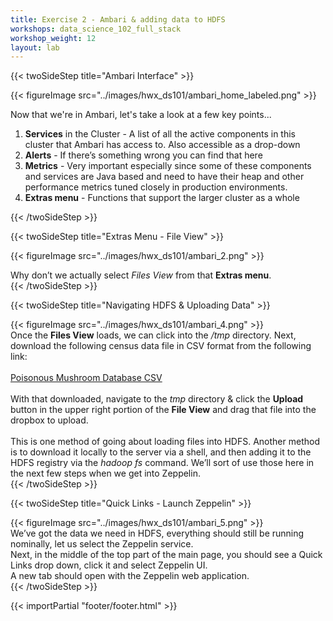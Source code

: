 ```yaml
---
title: Exercise 2 - Ambari & adding data to HDFS
workshops: data_science_102_full_stack
workshop_weight: 12
layout: lab
---
```


{{< twoSideStep title="Ambari Interface" >}}
	<div class="col-lg-8">
		{{< figureImage src="../images/hwx_ds101/ambari_home_labeled.png" >}}
  </div>
  <div class="col-lg-4">
    Now that we're in Ambari, let's take a look at a few key points...
    <ol>
      <li><strong>Services</strong> in the Cluster - A list of all the active components in this cluster that Ambari has access to.  Also accessible as a drop-down</li>
      <li><strong>Alerts</strong> - If there’s something wrong you can find that here</li>
      <li><strong>Metrics</strong> - Very important especially since some of these components and services are Java based and need to have their heap and other performance metrics tuned closely in production environments.</li>
      <li><strong>Extras menu</strong> - Functions that support the larger cluster as a whole</li>
    </ol>
  </div>
{{< /twoSideStep >}}

{{< twoSideStep title="Extras Menu - File View" >}}
	<div class="col-lg-8">
		{{< figureImage src="../images/hwx_ds101/ambari_2.png" >}}
  </div>
  <div class="col-lg-4">
    Why don’t we actually select <em>Files View</em> from that <strong>Extras menu</strong>.
  </div>
{{< /twoSideStep >}}

{{< twoSideStep title="Navigating HDFS & Uploading Data" >}}
  <div class="col-lg-8">
    {{< figureImage src="../images/hwx_ds101/ambari_4.png" >}}
  </div>
  <div class="col-lg-4">
    Once the <strong>Files View</strong> loads, we can click into the <em>/tmp</em> directory.  Next, download the following census data file in CSV format from the following link:
    <br /><br />
    <a href="//workshops.fiercesw.network/hortonworks/workshops/data_science_101/files/MushroomDatabase.csv" target="_blank" />Poisonous Mushroom Database CSV</a>
    <br /><br />
    With that downloaded, navigate to the <em>tmp</em> directory & click the <strong>Upload</strong> button in the upper right portion of the <strong>File View</strong> and drag that file into the dropbox to upload.
    <br /><br />
    This is one method of going about loading files into HDFS.  Another method is to download it locally to the server via a shell, and then adding it to the HDFS registry via the <em>hadoop fs</em> command.  We’ll sort of use those here in the next few steps when we get into Zeppelin.
  </div>
{{< /twoSideStep >}}

{{< twoSideStep title="Quick Links - Launch Zeppelin" >}}
  <div class="col-lg-8">
    {{< figureImage src="../images/hwx_ds101/ambari_5.png" >}}
  </div>
  <div class="col-lg-4">
    We’ve got the data we need in HDFS, everything should still be running nominally, let us select the Zeppelin service.<br />
    Next, in the middle of the top part of the main page, you should see a Quick Links drop down, click it and select Zeppelin UI.<br />
    A new tab should open with the Zeppelin web application.
  </div>
{{< /twoSideStep >}}


{{< importPartial "footer/footer.html" >}}
